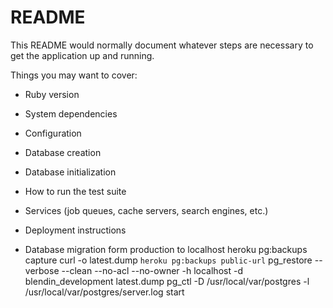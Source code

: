 # README

This README would normally document whatever steps are necessary to get the
application up and running.

Things you may want to cover:

* Ruby version

* System dependencies

* Configuration

* Database creation

* Database initialization

* How to run the test suite

* Services (job queues, cache servers, search engines, etc.)

* Deployment instructions

* Database migration form production to localhost
	heroku pg:backups capture
	curl -o latest.dump `heroku pg:backups public-url`
	pg_restore --verbose --clean --no-acl --no-owner -h localhost -d blendin_development latest.dump
	pg_ctl -D /usr/local/var/postgres -l /usr/local/var/postgres/server.log start